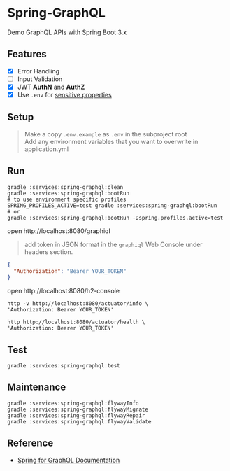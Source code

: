 # Spring-GraphQL

Demo GraphQL APIs with Spring Boot 3.x

## Features 
- [x] Error Handling
- [ ] Input Validation 
- [x] JWT **AuthN** and **AuthZ**
- [x] Use `.env` for [sensitive properties](https://stackoverflow.com/questions/58549361/using-dotenv-files-with-spring-boot)

## Setup

> Make a copy `.env.example` as `.env` in the subproject root  
> Add any environment variables that you want to overwrite in application.yml

## Run

```shell
gradle :services:spring-graphql:clean
gradle :services:spring-graphql:bootRun
# to use environment specific profiles 
SPRING_PROFILES_ACTIVE=test gradle :services:spring-graphql:bootRun
# or
gradle :services:spring-graphql:bootRun -Dspring.profiles.active=test
```

open http://localhost:8080/graphiql

> add token in JSON format in the `graphiql` Web Console under headers section.
```json
{
  "Authorization": "Bearer YOUR_TOKEN"
}
```


open http://localhost:8080/h2-console

```shell
http -v http://localhost:8080/actuator/info \
'Authorization: Bearer YOUR_TOKEN'

http http://localhost:8080/actuator/health \
'Authorization: Bearer YOUR_TOKEN'

```

## Test

```shell
gradle :services:spring-graphql:test
```

## Maintenance

```shell
gradle :services:spring-graphql:flywayInfo
gradle :services:spring-graphql:flywayMigrate
gradle :services:spring-graphql:flywayRepair
gradle :services:spring-graphql:flywayValidate
```


## Reference 

- [Spring for GraphQL Documentation](https://docs.spring.io/spring-graphql/docs/current/reference/html/#overview) 
